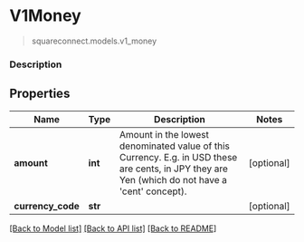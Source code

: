 # V1Money
> squareconnect.models.v1_money

### Description



## Properties
Name | Type | Description | Notes
------------ | ------------- | ------------- | -------------
**amount** | **int** | Amount in the lowest denominated value of this Currency. E.g. in USD these are cents, in JPY they are Yen (which do not have a &#39;cent&#39; concept). | [optional]
**currency_code** | **str** |  | [optional]

[[Back to Model list]](../README.md#documentation-for-models) [[Back to API list]](../README.md#documentation-for-api-endpoints) [[Back to README]](../README.md)


